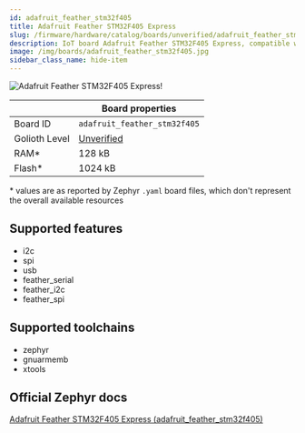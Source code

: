 ```yaml
---
id: adafruit_feather_stm32f405
title: Adafruit Feather STM32F405 Express
slug: /firmware/hardware/catalog/boards/unverified/adafruit_feather_stm32f405
description: IoT board Adafruit Feather STM32F405 Express, compatible with Golioth at unverified level.
image: /img/boards/adafruit_feather_stm32f405.jpg
sidebar_class_name: hide-item
---
```


[//]: # (This is an auto-generated file, do not edit! Changes to it will be lost upon re-generation)

![Adafruit Feather STM32F405 Express!](/img/boards/adafruit_feather_stm32f405.jpg "Adafruit Feather STM32F405 Express")

|                | Board properties     |
| -------------  | -------------------- |
| Board ID       | `adafruit_feather_stm32f405` |
| Golioth Level  | [Unverified](/firmware/hardware#unverified-boards) |
| RAM*           | 128 kB |
| Flash*         | 1024 kB |

\* values are as reported by Zephyr `.yaml` board files, which don't represent the overall available resources



## Supported features

* i2c
* spi
* usb
* feather_serial
* feather_i2c
* feather_spi

## Supported toolchains

* zephyr
* gnuarmemb
* xtools

## Official Zephyr docs

[Adafruit Feather STM32F405 Express (adafruit_feather_stm32f405)](https://docs.zephyrproject.org/latest/boards/adafruit/feather_stm32f405/doc/index.html)
